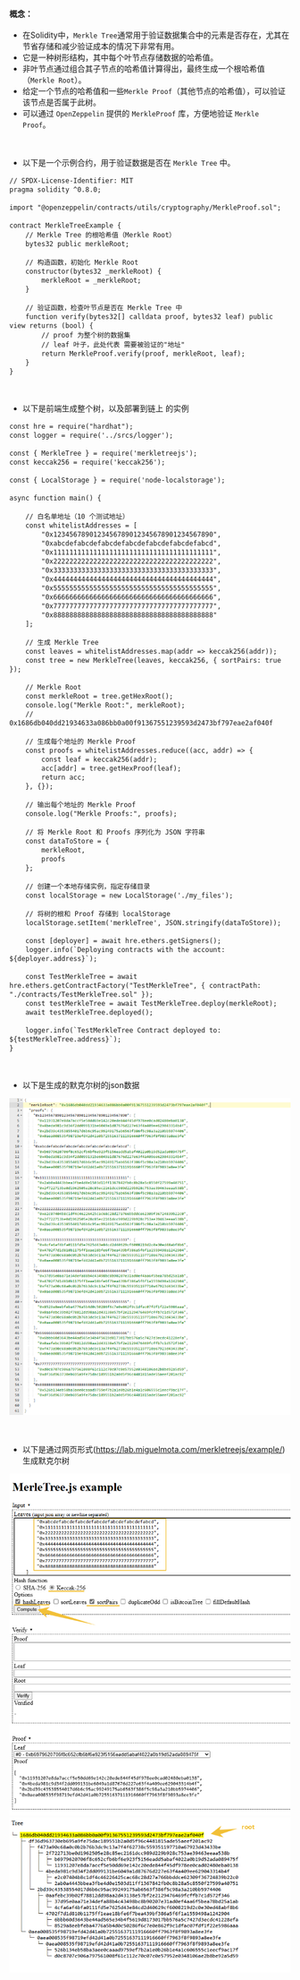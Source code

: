 #### 概念：
- 在Solidity中，```Merkle Tree```通常用于验证数据集合中的元素是否存在，尤其在节省存储和减少验证成本的情况下非常有用。
- 它是一种树形结构，其中每个叶节点存储数据的哈希值。
- 非叶节点通过组合其子节点的哈希值计算得出，最终生成一个根哈希值（```Merkle Root```）。
- 给定一个节点的哈希值和一些```Merkle Proof```（其他节点的哈希值），可以验证该节点是否属于此树。
- 可以通过 ```OpenZeppelin``` 提供的 ```MerkleProof``` 库，方便地验证 ```Merkle Proof```。

　

- 以下是一个示例合约，用于验证数据是否在 ```Merkle Tree``` 中。
```
// SPDX-License-Identifier: MIT
pragma solidity ^0.8.0;

import "@openzeppelin/contracts/utils/cryptography/MerkleProof.sol";

contract MerkleTreeExample {
    // Merkle Tree 的根哈希值（Merkle Root）
    bytes32 public merkleRoot;

    // 构造函数，初始化 Merkle Root
    constructor(bytes32 _merkleRoot) {
        merkleRoot = _merkleRoot;
    }

    // 验证函数，检查叶节点是否在 Merkle Tree 中
    function verify(bytes32[] calldata proof, bytes32 leaf) public view returns (bool) {
        // proof 为整个树的数据集
        // leaf 叶子，此处代表 需要被验证的"地址"
        return MerkleProof.verify(proof, merkleRoot, leaf);
    }
}
```

　

- 以下是前端生成整个树，以及部署到链上 的实例
```
const hre = require("hardhat");
const logger = require('../srcs/logger');

const { MerkleTree } = require('merkletreejs');
const keccak256 = require('keccak256');

const { LocalStorage } = require('node-localstorage');

async function main() {

    // 白名单地址（10 个测试地址）
    const whitelistAddresses = [
        "0x1234567890123456789012345678901234567890",
        "0xabcdefabcdefabcdefabcdefabcdefabcdefabcd",
        "0x1111111111111111111111111111111111111111",
        "0x2222222222222222222222222222222222222222",
        "0x3333333333333333333333333333333333333333",
        "0x4444444444444444444444444444444444444444",
        "0x5555555555555555555555555555555555555555",
        "0x6666666666666666666666666666666666666666",
        "0x7777777777777777777777777777777777777777",
        "0x8888888888888888888888888888888888888888"
    ];

    // 生成 Merkle Tree
    const leaves = whitelistAddresses.map(addr => keccak256(addr));
    const tree = new MerkleTree(leaves, keccak256, { sortPairs: true });    

    // Merkle Root
    const merkleRoot = tree.getHexRoot();
    console.log("Merkle Root:", merkleRoot);
    // 0x1686db040dd21934633a086bb0a00f91367551239593d2473bf797eae2af040f

    // 生成每个地址的 Merkle Proof
    const proofs = whitelistAddresses.reduce((acc, addr) => {
        const leaf = keccak256(addr);
        acc[addr] = tree.getHexProof(leaf);
        return acc;
    }, {});    

    // 输出每个地址的 Merkle Proof
    console.log("Merkle Proofs:", proofs);    

    // 将 Merkle Root 和 Proofs 序列化为 JSON 字符串
    const dataToStore = {
        merkleRoot,
        proofs
    };    

    // 创建一个本地存储实例，指定存储目录
    const localStorage = new LocalStorage('./my_files');

    // 将树的根和 Proof 存储到 localStorage
    localStorage.setItem('merkleTree', JSON.stringify(dataToStore));

    const [deployer] = await hre.ethers.getSigners();
    logger.info(`Deploying contracts with the account: ${deployer.address}`);

    const TestMerkleTree = await hre.ethers.getContractFactory("TestMerkleTree", { contractPath: "./contracts/TestMerkleTree.sol" });
    const testMerkleTree = await TestMerkleTree.deploy(merkleRoot);
    await testMerkleTree.deployed();

    logger.info(`TestMerkleTree Contract deployed to: ${testMerkleTree.address}`);
}
```

　

- 以下是生成的默克尔树的json数据

![](../images/MerkleTree_json.png "")

　

- 以下是通过网页形式(https://lab.miguelmota.com/merkletreejs/example/)生成默克尔树

![](../images/MerkleTree_Tool_1.png "")
![](../images/MerkleTree_Tool_2.png "")